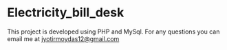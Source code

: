 # Electricity_bill_desk
This project is developed using PHP and MySql. For any questions you can email me at jyotirmoydas12@gmail.com

